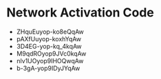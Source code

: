 # Network Activation Code
* ZHquEuyop-ko8eQqAw
* pAXfUuyop-koxhYqAw
* 3D4EG-yop-kq_4kqAw
* M9qdROyop9JVc0kqAw
* nlv1UOyop9IHOQwqAw
* b-3gA-yop9IDyJYqAw